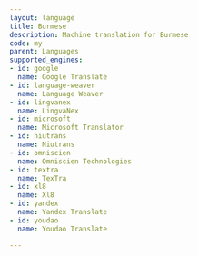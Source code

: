 ```yaml
---
layout: language
title: Burmese
description: Machine translation for Burmese
code: my
parent: Languages
supported_engines:
- id: google
  name: Google Translate
- id: language-weaver
  name: Language Weaver
- id: lingvanex
  name: LingvaNex
- id: microsoft
  name: Microsoft Translator
- id: niutrans
  name: Niutrans
- id: omniscien
  name: Omniscien Technologies
- id: textra
  name: TexTra
- id: xl8
  name: Xl8
- id: yandex
  name: Yandex Translate
- id: youdao
  name: Youdao Translate

---
```



